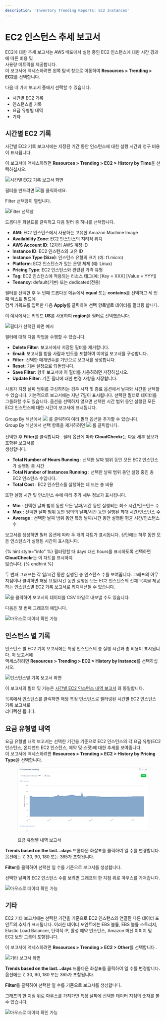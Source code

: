 ```yaml
---
description: 'Inventory Trending Reports: EC2 Instances'
---
```


# EC2 인스턴스 추세 보고서

EC2에 대한 추세 보고서는 AWS 배포에서 실행 중인 EC2 인스턴스에 대한 시간 경과에 따른 비용 및\
사용량 메트릭을 제공합니다. \
이 보고서에 액세스하려면 왼쪽 탐색 창으로 이동하여 **Resources > Trending > EC2**를 선택합니다.

다음 네 가지 보고서 중에서 선택할 수 있습니다.

* 시간별 EC2 기록
* 인스턴스별 기록
* 요금 유형별 내역
* 기타

## 시간별 EC2 기록 <a href="#time" id="time"></a>

시간별 EC2 기록 보고서에는 지정된 기간 동안 인스턴스에 대한 실행 시간과 청구 비용이 표시됩니다.

이 보고서에 액세스하려면 **Resources > Trending > EC2 > History by Time**을 선택하십시오.

![시간별 EC2 기록 보고서 화면](https://files.helpdocs.io/articles/hyaa2w1wbm/1539706292916/ec-instance-history-by-time-1-1024-x-481.png)

필터를 만드려면 ![](https://files.helpdocs.io/articles/hyaa2w1wbm/1539706293104/filter-icon-trend-ec-2-instance-reports.png)를 클릭하세요.

Filter 선택창이 열립니다.

<div align="left"><img src="https://files.helpdocs.io/articles/hyaa2w1wbm/1539706293290/filter-drop-down-menu-1-300-x-179.png" alt="Filter 선택창"></div>

드롭다운 화살표를 클릭하고 다음 필터 중 하나를 선택합니다.

* **AMI**: EC2 인스턴스에서 사용하는 고유한 Amazon Machine Image
* **Availability Zone**: EC2 인스턴스의 지리적 위치
* **AWS Account ID**: 12자리 AWS 계정 ID
* **Instance ID**: EC2 인스턴스의 고유 ID
* **Instance Type (Size)**: 인스턴스 유형의 크기 (예: t1.micro)
* **Platform**: EC2 인스턴스가 있는 운영 체제 (예: Linux)
* **Pricing Type**: EC2 인스턴스와 관련된 가격 유형
* **Tag**: EC2 인스턴스에 적용되는 리소스 태그(예: \[Key = XXX] \[Value = YYY])
* **Tenancy**: default(기본) 또는 dedicated(전용)

필터를 선택한 후 두 번째 드롭다운 메뉴에서 **equal** 또는 **contains**를 선택하고 세 번째 텍스트 필드에 \
검색 키워드를 입력한 다음 **Apply**를  클릭하여 선택 항목별로 데이터를 필터링 합니다.

이 예시에서는 키워드 **US**를 사용하여 **region**을 필터로 선택했습니다.

<div align="left"><img src="https://files.helpdocs.io/articles/hyaa2w1wbm/1539706293475/filter-example-300-x-181.png" alt="필터가 선택된 화면 예시"></div>

필터에 대해 다음 작업을 수행할 수 있습니다.

* **Delete Filter**: 보고서에서 저장된 필터를 제거합니다.
* **Email**: 보고서를 받을 사람과 빈도를 포함하여 이메일 보고서를 구성합니다.
* **Filter**: 선택한 매개변수를 기반으로 보고서를 생성합니다.
* **Reset**: 기본 설정으로 되돌립니다.
* **Save Filter**: 향후 보고서에 이 필터를 사용하려면 저장하십시오.
* **Update Filter**: 기존 필터에 대한 변경 사항을 저장합니다.

사용자 지정 날짜 범위를 구성하려는 경우 시작 및 종료 옵션에서 날짜와 시간을 선택할 수 있습니다. 기본적으로 보고서에는 지난 7일이 표시됩니다. 선택한 필터로 데이터를 그룹화할 수도 있습니다. 옵션을 선택하지 않으면 선택한 시간 범위 동안 실행된 모든 EC2 인스턴스에 대한 시간이 보고서에 표시됩니다.\
\
Group By 섹션에서 [![](https://files.helpdocs.io/articles/hyaa2w1wbm/1539706293634/green-plus-icon-2-e-1534876962895.png)](https://files.helpdocs.io/articles/hyaa2w1wbm/1539706293634/green-plus-icon-2-e-1534876962895.png) 를 클릭하여 여러 필터 옵션을 추가할 수 있습니다.\
Group By 섹션에서 선택 항목을 제거하려면 [![](https://files.helpdocs.io/articles/hyaa2w1wbm/1539706293795/minus-icon-2-e-1534876994216.png)](https://files.helpdocs.io/articles/hyaa2w1wbm/1539706293795/minus-icon-2-e-1534876994216.png) 를 클릭합니다.\
\
선택한 후 **Filter**를 클릭합니다 . 필터 옵션에 따라 **CloudCheckr**는 다음 세부 정보가 포함된 보고서를\
생성합니다.

* **Total Number of Hours Running** : 선택한 날짜 범위 동안 모든 EC2 인스턴스가 실행된 총 시간
* **Total Number of Instances Running** : 선택한 날짜 범위 동안 실행 중인 총 EC2 인스턴스 수입니다.
* **Total Cost** : EC2 인스턴스를 실행하는 데 드는 총 비용

또한 실행 시간 및 인스턴스 수에 따라 추가 세부 정보가 표시됩니다.

* **Min** : 선택한 날짜 범위 동안 모든 날짜/시간 동안 실행되는 최소 시간/인스턴스 수
* **Max** : 선택한 날짜 범위 동안 임의의 날짜/시간 동안 실행된 최대 시간/인스턴스 수
* **Average** : 선택한 날짜 범위 동안 특정 날짜/시간 동안 실행된 평균 시간/인스턴스 수

보고서를 생성하면 필터 옵션에 따라 두 개의 차트가 표시됩니다. 상단에는 하루 동안 모든 인스턴스가 실행된 시간이 표시됩니다.

{% hint style="info" %}
필터링할 때 days 대신 hours를 표시하도록 선택하면 **CloudCheckr**는 이 차트를 표시하지\
않습니다.
{% endhint %}

두 번째 그래프는 각 일/시간 동안 실행된 총 인스턴스 수를 보여줍니다. 그래프의 아무 지점이나 클릭하면 해당 요일/시간 동안 실행된 모든 EC2 인스턴스의 전체 목록을 제공하는 인스턴스별 EC2 기록 보고서로 리디렉션될 수 있습니다.

[![](https://files.helpdocs.io/articles/hyaa2w1wbm/1539706293969/csv-butto.png)](https://files.helpdocs.io/articles/hyaa2w1wbm/1539706293969/csv-butto.png)을 클릭하여 보고서의 데이터를 CSV 파일로 내보낼 수도 있습니다.

다음은 첫 번째 그래프의 예입니다.

![마우스로 데이터 확인 가능](https://files.helpdocs.io/articles/hyaa2w1wbm/1539706294112/graph-1-ec-2-instances-by-time-2-1024-x-308.png)

## 인스턴스 별 기록 <a href="#instance" id="instance"></a>

인스턴스 별 EC2 기록 보고서에는 특정 인스턴스의 총 실행 시간과 총 비용이 표시됩니다. 이 보고서에\
액세스하려면 **Resources** **> Trending > EC2 > History by Instance**를 선택하십시오.

![인스턴스별 기록 보고서 화면](https://files.helpdocs.io/articles/hyaa2w1wbm/1539706294318/ec-instance-history-by-pricing-type-1024-x-499.png)

이 보고서의 필터 및 기능은 [시간별 EC2 인스턴스 내역 보고서](ec2.md#time) 와 동일합니다.

목록에서 인스턴스를 클릭하면 해당 특정 인스턴스로 필터링된 시간별 EC2 인스턴스 기록 보고서로 \
리디렉션 됩니다.

## 요금 유형별 내역 <a href="#pricing" id="pricing"></a>

요금 유형별 내역 보고서는 선택한 기간을 기준으로 EC2 인스턴스의 각 요금 유형(EC2 인스턴스, 온디맨드 EC2 인스턴스, 예약 및 스팟)에 대한 추세를 보여줍니다. \
이 보고서에 액세스하려면 **Resources > Trending > EC2 > History by Pricing Type**을 선택합니다.

<figure><img src="../../.gitbook/assets/image (48).png" alt=""><figcaption><p>요금 유형별 내역 보고서</p></figcaption></figure>

**Trends based on the last...days** 드롭다운 화살표를 클릭하여 일 수를 변경합니다.\
옵션에는 7, 30, 90, 180 또는 365가 포함됩니다.

**Filter**를 클릭하여 선택한 일 수를 기준으로 보고서를 생성합니다.

선택한 날짜의 EC2 인스턴스 수를 보려면 그래프의 한 지점 위로 마우스를 가져갑니다.

<div align="left"><img src="https://files.helpdocs.io/articles/hyaa2w1wbm/1539706294617/ec-2-graph-by-date-focal-point-1024-x-338.png" alt="마우스로 데이터 확인 가능"></div>

## 기타 <a href="#other" id="other"></a>

EC2 기타 보고서에는 선택한 기간을 기준으로 EC2 인스턴스와 연결된 다른 데이터 포인트의 추세가 표시됩니다. 이러한 데이터 포인트에는 EBS 볼륨, EBS 볼륨 스토리지, Elastic Load Balancer, 탄력적 IP, 활성 예약 인스턴스, Amazon 머신 이미지 및 EC2 보안 그룹이 포함됩니다.

이 보고서에 액세스하려면 **Resources > Trending > EC2 > Other**를 선택합니다 .

![기타 보고서 화면](https://files.helpdocs.io/articles/hyaa2w1wbm/1539706294794/ec-instance-by-other-1024-x-519.png)

**Trends based on the last...days** 드롭다운 화살표를 클릭하여 일 수를 변경합니다.\
옵션에는 7, 30, 90, 180 또는 365가 포함됩니다.

**Filter**를 클릭하여 선택한 일 수를 기준으로 보고서를 생성합니다.

그래프의 한 지점 위로 마우스를 가져가면 특정 날짜에 선택한 데이터 지점의 숫자를 볼 수 있습니다.

<div align="left"><img src="https://files.helpdocs.io/articles/hyaa2w1wbm/1539706294950/other-data-point-1024-x-247.png" alt="마우스로 데이터 확인 가능"></div>
